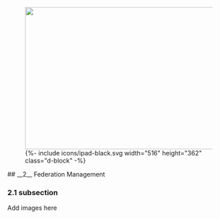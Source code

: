 <div class="side-image side-image-right tablet-shadow" data-aos="fade-left">
  <figure class="tablet-demo">
    <img src="http://via.placeholder.com/430x322" class="screen" width="430" height="322">
    {%- include icons/ipad-black.svg width="516" height="362" class="d-block" -%}
  </figure>
</div>
<div markdown="1" data-aos="fade-up">		
## __2__ Federation Management

### 2.1 subsection

Add images here

</div>
